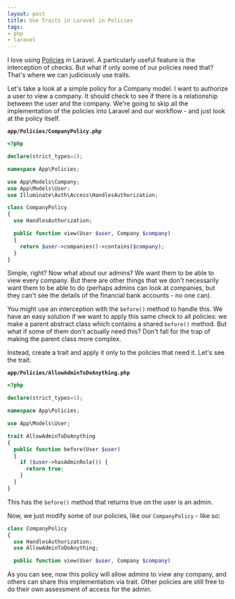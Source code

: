 ```yaml
---
layout: post
title: Use Traits in Laravel in Policies
tags:
- php
- laravel
---
```

I love using [Policies](https://laravel.com/docs/9.x/authorization#creating-policies) in Laravel. A particularly useful feature is the interception of checks. But what if only some of our policies need that? That's where we can judiciously use traits.

Let's take a look at a simple policy for a Company model.  I want to authorize a user to view a company. It should check to see if there is a relationship between the user and the company.  We're going to skip all the implementation of the policies into Laravel and our workflow - and just look at the policy itself.

**`app/Policies/CompanyPolicy.php`**
```php
<?php

declare(strict_types=1);

namespace App\Policies;

use App\Models\Company;
use App\Models\User;
use Illuminate\Auth\Access\HandlesAuthorization;

class CompanyPolicy
{
  use HandlesAuthorization;

  public function view(User $user, Company $company)
  {
    return $user->companies()->contains($company);
  }
}
```

Simple, right? Now what about our admins?  We want them to be able to view every company.  But there are other things that we don't necessarily want them to be able to do (perhaps admins can look at companies, but they can't see the details of the financial bank accounts - no one can).  

You might use an interception with the `before()` method to handle this.  We have an easy solution if we want to apply this same check to all policies: we make a parent abstract class which contains a shared `before()` method.  But what if some of them don't actually need this?  Don't fall for the trap of making the parent class more complex.

Instead, create a trait and apply it only to the policies that need it.  Let's see the trait.

**`app/Policies/AllowAdminToDoAnything.php`**
```php
<?php

declare(strict_types=1);

namespace App\Policies;

use App\Models\User;

trait AllowAdminToDoAnything
{
  public function before(User $user)
  {
    if ($user->hasAdminRole()) {
      return true;
    }
  }
}
```

This has the `before()` method that returns true on the user is an admin.

Now, we just modify some of our policies, like our `CompanyPolicy` - like so:

```php
class CompanyPolicy
{
  use HandlesAuthorization;
  use AllowAdminToDoAnything;

  public function view(User $user, Company $company)
```

As you can see, now this policy will allow admins to view any company, and others can share this implementation via trait.  Other policies are still free to do their own assessment of access for the admin.